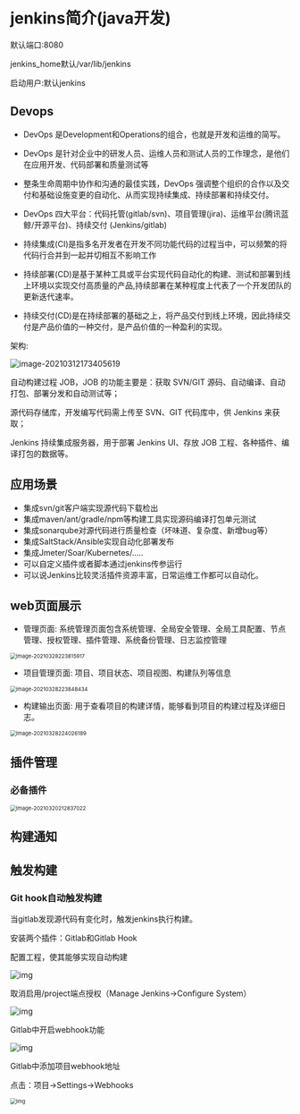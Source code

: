 # jenkins简介(java开发)

默认端口:8080

jenkins_home默认/var/lib/jenkins

启动用户:默认jenkins

## Devops

- DevOps 是Development和Operations的组合，也就是开发和运维的简写。
- DevOps 是针对企业中的研发人员、运维人员和测试人员的工作理念，是他们在应用开发、代码部署和质量测试等
- 整条生命周期中协作和沟通的最佳实践，DevOps 强调整个组织的合作以及交付和基础设施变更的自动化、从而实现持续集成、持续部署和持续交付。
- DevOps 四大平台：代码托管(gitlab/svn)、项目管理(jira)、运维平台(腾讯蓝鲸/开源平台)、持续交付
  (Jenkins/gitlab)  



- 持续集成(CI)是指多名开发者在开发不同功能代码的过程当中，可以频繁的将代码行合并到一起并切相互不影响工作 

- 持续部署(CD)是基于某种工具或平台实现代码自动化的构建、测试和部署到线上环境以实现交付高质量的产品,持续部署在某种程度上代表了一个开发团队的更新迭代速率。  
- 持续交付(CD)是在持续部署的基础之上，将产品交付到线上环境，因此持续交付是产品价值的一种交付，是产品价值的一种盈利的实现。  



架构:

![image-20210312173405619](https://gitee.com/c_honghui/picture/raw/master/img/20210312173405.png)

自动构建过程 JOB，JOB 的功能主要是：获取 SVN/GIT 源码、自动编译、自动打包、部署分发和自动测试等；

源代码存储库，开发编写代码需上传至 SVN、GIT 代码库中，供 Jenkins 来获取；

Jenkins 持续集成服务器，用于部署 Jenkins UI、存放 JOB 工程、各种插件、编译打包的数据等。

## 应用场景

- 集成svn/git客户端实现源代码下载检出
- 集成maven/ant/gradle/npm等构建工具实现源码编译打包单元测试
- 集成sonarqube对源代码进行质量检查（坏味道、复杂度、新增bug等）
- 集成SaltStack/Ansible实现自动化部署发布
- 集成Jmeter/Soar/Kubernetes/.....
- 可以自定义插件或者脚本通过jenkins传参运行
- 可以说Jenkins比较灵活插件资源丰富，日常运维工作都可以自动化。

## web页面展示

- 管理页面: 系统管理页面包含系统管理、全局安全管理、全局工具配置、节点管理、授权管理、插件管理、系统备份管理、日志监控管理

<img src="https://gitee.com/c_honghui/picture/raw/master/img/20210328223816.png" alt="image-20210328223815917" style="zoom:67%;" />

- 项目管理页面: 项目、项目状态、项目视图、构建队列等信息

<img src="https://gitee.com/c_honghui/picture/raw/master/img/20210328223848.png" alt="image-20210328223848434" style="zoom:67%;" />

- 构建输出页面: 用于查看项目的构建详情，能够看到项目的构建过程及详细日志。

<img src="https://gitee.com/c_honghui/picture/raw/master/img/20210328224026.png" alt="image-20210328224026189" style="zoom:67%;" />



## 插件管理

### 必备插件

<img src="https://gitee.com/c_honghui/picture/raw/master/img/20210320212844.png" alt="image-20210320212837022" style="zoom:67%;" />





## 构建通知

## 触发构建

### Git hook自动触发构建

当gitlab发现源代码有变化时，触发jenkins执行构建。

安装两个插件：Gitlab和Gitlab Hook

配置工程，使其能够实现自动构建

![img](https://gitee.com/c_honghui/picture/raw/master/img/20210312145246.png)

取消启用/project端点授权（Manage Jenkins->Configure System）

![img](https://gitee.com/c_honghui/picture/raw/master/img/20210312145344.png)

Gitlab中开启webhook功能

![img](https://gitee.com/c_honghui/picture/raw/master/img/20210312145357.png)

Gitlab中添加项目webhook地址

点击：项目->Settings->Webhooks

<img src="https://gitee.com/c_honghui/picture/raw/master/img/20210312145443.png" alt="img" style="zoom:67%;" />

